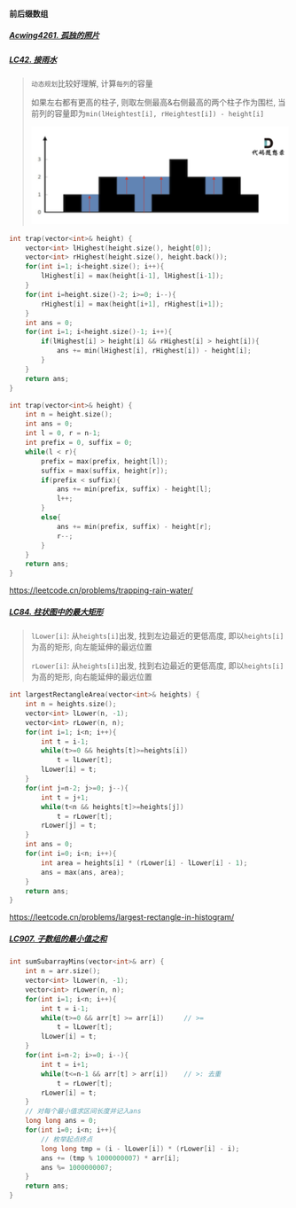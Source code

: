 #### 前后缀数组

##### [Acwing4261. 孤独的照片](/acwing/Winter%20Vacation/D1_4261.%20%E5%AD%A4%E7%8B%AC%E7%9A%84%E7%85%A7%E7%89%87.md)


##### [LC42. 接雨水](/workspace/42.%E6%8E%A5%E9%9B%A8%E6%B0%B4.cpp)

> `动态规划`比较好理解, 计算`每列`的容量
> 
> 如果左右都有更高的柱子, 则取左侧最高&右侧最高的两个柱子作为围栏, 当前列的容量即为`min(lHeightest[i], rHeightest[i]) - height[i]`
> 
> ![LC42-1](/appendix/LC42-1.png)

```CPP
int trap(vector<int>& height) {
    vector<int> lHighest(height.size(), height[0]);
    vector<int> rHighest(height.size(), height.back());
    for(int i=1; i<height.size(); i++){
        lHighest[i] = max(height[i-1], lHighest[i-1]);
    }
    for(int i=height.size()-2; i>=0; i--){
        rHighest[i] = max(height[i+1], rHighest[i+1]);
    }
    int ans = 0;
    for(int i=1; i<height.size()-1; i++){
        if(lHighest[i] > height[i] && rHighest[i] > height[i]){
            ans += min(lHighest[i], rHighest[i]) - height[i];
        }
    }
    return ans;
}
```

```CPP
int trap(vector<int>& height) {
    int n = height.size();
    int ans = 0;
    int l = 0, r = n-1;
    int prefix = 0, suffix = 0;
    while(l < r){
        prefix = max(prefix, height[l]);
        suffix = max(suffix, height[r]);
        if(prefix < suffix){
            ans += min(prefix, suffix) - height[l];
            l++;
        }
        else{
            ans += min(prefix, suffix) - height[r];
            r--;
        }
    }
    return ans;
}
```
https://leetcode.cn/problems/trapping-rain-water/


##### [LC84. 柱状图中的最大矩形](/workspace/84.%E6%9F%B1%E7%8A%B6%E5%9B%BE%E4%B8%AD%E6%9C%80%E5%A4%A7%E7%9A%84%E7%9F%A9%E5%BD%A2-2.cpp)

> `lLower[i]`: 从`heights[i]`出发, 找到左边最近的更低高度, 即以`heights[i]`为高的矩形, 向左能延伸的最远位置
> 
> `rLower[i]`: 从`heights[i]`出发, 找到右边最近的更低高度, 即以`heights[i]`为高的矩形, 向右能延伸的最远位置

```CPP
int largestRectangleArea(vector<int>& heights) {
    int n = heights.size();
    vector<int> lLower(n, -1);
    vector<int> rLower(n, n);
    for(int i=1; i<n; i++){
        int t = i-1;
        while(t>=0 && heights[t]>=heights[i])
            t = lLower[t];
        lLower[i] = t;
    }
    for(int j=n-2; j>=0; j--){
        int t = j+1;
        while(t<n && heights[t]>=heights[j])
            t = rLower[t];
        rLower[j] = t;
    }
    int ans = 0;
    for(int i=0; i<n; i++){
        int area = heights[i] * (rLower[i] - lLower[i] - 1);
        ans = max(ans, area);
    }
    return ans;
}
```
https://leetcode.cn/problems/largest-rectangle-in-histogram/


##### [LC907. 子数组的最小值之和](/workspace/907.%E5%AD%90%E6%95%B0%E7%BB%84%E7%9A%84%E6%9C%80%E5%B0%8F%E5%80%BC%E4%B9%8B%E5%92%8C.cpp)

```CPP
int sumSubarrayMins(vector<int>& arr) {
    int n = arr.size();
    vector<int> lLower(n, -1);
    vector<int> rLower(n, n);
    for(int i=1; i<n; i++){
        int t = i-1;
        while(t>=0 && arr[t] >= arr[i])     // >=
            t = lLower[t];
        lLower[i] = t;
    }
    for(int i=n-2; i>=0; i--){
        int t = i+1;
        while(t<=n-1 && arr[t] > arr[i])    // >: 去重
            t = rLower[t];
        rLower[i] = t;
    }
    // 对每个最小值求区间长度并记入ans
    long long ans = 0;
    for(int i=0; i<n; i++){
        // 枚举起点终点
        long long tmp = (i - lLower[i]) * (rLower[i] - i);
        ans += (tmp % 1000000007) * arr[i];
        ans %= 1000000007;
    }
    return ans;
}
```